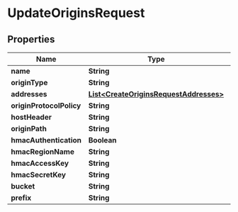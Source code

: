

# UpdateOriginsRequest


## Properties

| Name | Type | Description | Notes |
|------------ | ------------- | ------------- | -------------|
|**name** | **String** |  |  |
|**originType** | **String** |  |  [optional] |
|**addresses** | [**List&lt;CreateOriginsRequestAddresses&gt;**](CreateOriginsRequestAddresses.md) |  |  [optional] |
|**originProtocolPolicy** | **String** |  |  [optional] |
|**hostHeader** | **String** |  |  [optional] |
|**originPath** | **String** |  |  [optional] |
|**hmacAuthentication** | **Boolean** |  |  [optional] |
|**hmacRegionName** | **String** |  |  [optional] |
|**hmacAccessKey** | **String** |  |  [optional] |
|**hmacSecretKey** | **String** |  |  [optional] |
|**bucket** | **String** |  |  [optional] |
|**prefix** | **String** |  |  [optional] |



